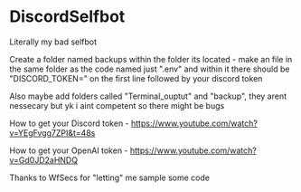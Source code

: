 # DiscordSelfbot
Literally my bad selfbot

Create a folder named backups within the folder its located - make an file in the same folder
as the code named just ".env" and within it there should be "DISCORD_TOKEN=" on the first line
followed by your discord token

Also maybe add folders called "Terminal_ouptut" and "backup", they arent nessecary but yk i aint
competent so there might be bugs

How to get your Discord token - https://www.youtube.com/watch?v=YEgFvgg7ZPI&t=48s

How to get your OpenAI token - https://www.youtube.com/watch?v=Gd0JD2aHNDQ

Thanks to WfSecs for "letting" me sample some code

